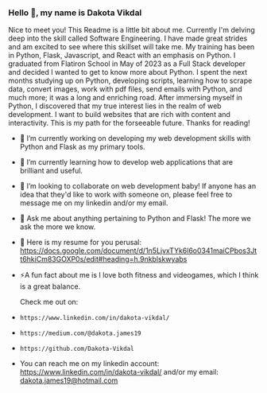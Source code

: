 ### Hello 👋, my name is Dakota Vikdal

Nice to meet you! This Readme is a little bit about me. Currently I'm delving deep into the skill called Software Engineering. I have made great strides and am excited to see where this skillset will take me. My training has been in Python, Flask, Javascript, and React with an emphasis on Python. I graduated from Flatiron School in May of 2023 as a Full Stack developer and decided I wanted to get to know more about Python. I spent the next months studying up on Python, developing scripts, learning how to scrape data, convert images, work with pdf files, send emails with Python, and much more; it was a long and enriching road. After immersing myself in Python, I discovered that my true interest lies in the realm of web development. I want to build websites that are rich with content and interactivity. This is my path for the forseeable future. Thanks for reading!  

- 🔭 I’m currently working on developing my web development skills with Python and Flask as my primary tools.
  
- 🌱 I’m currently learning how to develop web applications that are brilliant and useful.
  
- 👯 I’m looking to collaborate on web development baby! If anyone has an idea that they'd like to work with someone on, please feel free to message me on my linkedin and/or my email.
  
- 💬 Ask me about anything pertaining to Python and Flask! The more we ask the more we know.

- 📄 Here is my resume for you perusal: https://docs.google.com/document/d/1n5LjvxTYk6l6o0341maiCPbos3Jtt6hkiCm83GOXP0s/edit#heading=h.9nkblskwyabs

- ⚡A fun fact about me is I love both fitness and videogames, which I think is a great balance.
  
  Check me out on:
-     https://www.linkedin.com/in/dakota-vikdal/
-     https://medium.com/@dakota.james19
-     https://github.com/Dakota-Vikdal

- You can reach me on my linkedin account: https://www.linkedin.com/in/dakota-vikdal/ and/or my email: dakota.james19@hotmail.com
  


